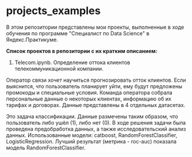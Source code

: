 # projects_examples
В этом репозитории представлены мои проекты, выполненные в ходе обучения по программе "Специалист по Data Science" в Яндекс.Практикуме.

__Список проектов в репозитории с их кратким описанием:__

1. Telecom.ipynb. Определение оттока клиентов телекоммуникационной компании.

Оператор связи хочет научиться прогнозировать отток клиентов. Если выяснится, что пользователь планирует уйти, ему будут предложены промокоды и специальные условия. Команда оператора собрала персональные данные о некоторых клиентах, информацию об их тарифах и договорах. Данные представлены в 4 отдельных датасетах.

Это задача классификации. Данные размечены таким образом, что пользователь либо ушёл (1), либо нет (0). В ходе решения задачи была проведена предобработка данных, а также исследовательский анализ данных. Использованные модели: catboost, RandomForestClassifier, LogisticRegression. Лучший результат (метрика - roc-auc) показала модель RandomForestClassifier.
